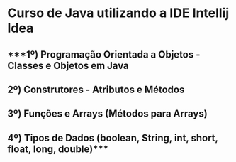# Curso de Java utilizando a IDE Intellij Idea

## ***1º) Programação Orientada a Objetos - Classes e Objetos em Java
## 2º) Construtores - Atributos e Métodos
## 3º) Funções e Arrays (Métodos para Arrays)
## 4º) Tipos de Dados (boolean, String, int, short, float, long, double)***
